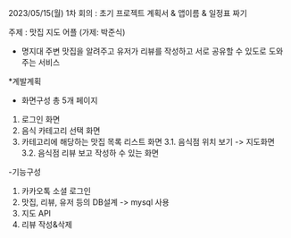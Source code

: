 2023/05/15(월)
1차 회의 : 초기 프로젝트 계획서 & 앱이름 & 일정표 짜기

주제 : 맛집 지도 어플 (가제: 박준식)
- 명지대 주변 맛집을 알려주고 유저가 리뷰를 작성하고 서로 공유할 수 있도로 도와주는 서비스

*계발계획
- 화면구성 총 5개 페이지
1. 로그인 화면
2. 음식 카테고리 선택 화면
3. 카테고리에 해당하는 맛집 목록 리스트 화면
 3.1. 음식점 위치 보기 -> 지도화면
 3.2. 음식점 리뷰 보고 작성하 수 있는 화면 
 
 -기능구성
 1. 카카오톡 소셜 로그인
 2. 맛집, 리뷰, 유저 등의 DB설계 -> mysql 사용
 3. 지도 API
 4. 리뷰 작성&삭제
